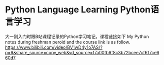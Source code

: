 # Python Language Learning  Python语言学习 <br>
大一刚入门时跟B站课程记录的Python学习笔记，课程链接如下  My Python notes during freshman peroid and the course link is as follow.<br>
https://www.bilibili.com/video/BV1wD4y1o7AS/?p=6&share_source=copy_web&vd_source=f7a00fb6f8c3b72bcee7cf617ce660d7
